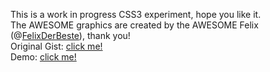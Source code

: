 This is a work in progress CSS3 experiment, hope you like it.<br>
The AWESOME graphics are created by the AWESOME Felix (@<a href="http://twitter.com/felixderbeste">FelixDerBeste</a>), thank you!<br>
Original Gist: <a href="https://gist.github.com/2379673">click me!</a><br>
Demo: <a href="http://paviro.de/exp/css/spaceflight/index.html">click me!</a>